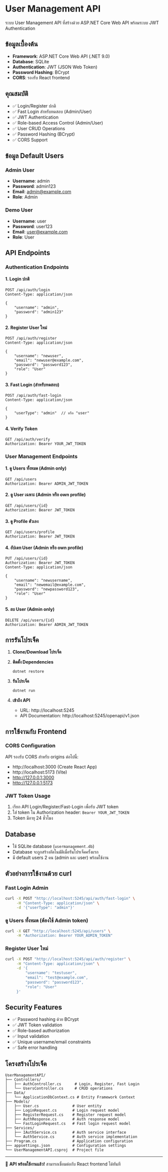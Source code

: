 # User Management API

ระบบ User Management API ที่สร้างด้วย ASP.NET Core Web API พร้อมระบบ JWT Authentication

## ข้อมูลเบื้องต้น

- **Framework**: ASP.NET Core Web API (.NET 9.0)
- **Database**: SQLite
- **Authentication**: JWT (JSON Web Token)
- **Password Hashing**: BCrypt
- **CORS**: รองรับ React frontend

## คุณสมบัติ

- ✅ Login/Register ปกติ
- ✅ Fast Login สำหรับทดสอบ (Admin/User)
- ✅ JWT Authentication
- ✅ Role-based Access Control (Admin/User)
- ✅ User CRUD Operations
- ✅ Password Hashing (BCrypt)
- ✅ CORS Support

## ข้อมูล Default Users

### Admin User
- **Username**: admin
- **Password**: admin123
- **Email**: admin@example.com
- **Role**: Admin

### Demo User
- **Username**: user
- **Password**: user123
- **Email**: user@example.com
- **Role**: User

## API Endpoints

### Authentication Endpoints

#### 1. Login ปกติ
```http
POST /api/auth/login
Content-Type: application/json

{
    "username": "admin",
    "password": "admin123"
}
```

#### 2. Register User ใหม่
```http
POST /api/auth/register
Content-Type: application/json

{
    "username": "newuser",
    "email": "newuser@example.com",
    "password": "password123",
    "role": "User"
}
```

#### 3. Fast Login (สำหรับทดสอบ)
```http
POST /api/auth/fast-login
Content-Type: application/json

{
    "userType": "admin"  // หรือ "user"
}
```

#### 4. Verify Token
```http
GET /api/auth/verify
Authorization: Bearer YOUR_JWT_TOKEN
```

### User Management Endpoints

#### 1. ดู Users ทั้งหมด (Admin only)
```http
GET /api/users
Authorization: Bearer ADMIN_JWT_TOKEN
```

#### 2. ดู User เฉพาะ (Admin หรือ own profile)
```http
GET /api/users/{id}
Authorization: Bearer JWT_TOKEN
```

#### 3. ดู Profile ตัวเอง
```http
GET /api/users/profile
Authorization: Bearer JWT_TOKEN
```

#### 4. อัปเดท User (Admin หรือ own profile)
```http
PUT /api/users/{id}
Authorization: Bearer JWT_TOKEN
Content-Type: application/json

{
    "username": "newusername",
    "email": "newemail@example.com",
    "password": "newpassword123",
    "role": "User"
}
```

#### 5. ลบ User (Admin only)
```http
DELETE /api/users/{id}
Authorization: Bearer ADMIN_JWT_TOKEN
```

## การรันโปรเจ็ค

1. **Clone/Download โปรเจ็ค**

2. **ติดตั้ง Dependencies**
   ```bash
   dotnet restore
   ```

3. **รันโปรเจ็ค**
   ```bash
   dotnet run
   ```

4. **เข้าถึง API**
   - URL: http://localhost:5245
   - API Documentation: http://localhost:5245/openapi/v1.json

## การใช้งานกับ Frontend

### CORS Configuration
API รองรับ CORS สำหรับ origins ต่อไปนี้:
- http://localhost:3000 (Create React App)
- http://localhost:5173 (Vite)
- http://127.0.0.1:3000
- http://127.0.0.1:5173

### JWT Token Usage
1. เรียก API Login/Register/Fast-Login เพื่อรับ JWT token
2. ใส่ token ใน Authorization header: `Bearer YOUR_JWT_TOKEN`
3. Token มีอายุ 24 ชั่วโมง

## Database

- ใช้ SQLite database (`usermanagement.db`)
- Database จะถูกสร้างอัตโนมัติเมื่อรันโปรเจ็คครั้งแรก
- มี default users 2 คน (admin และ user) พร้อมใช้งาน

## ตัวอย่างการใช้งานด้วย curl

### Fast Login Admin
```bash
curl -X POST "http://localhost:5245/api/auth/fast-login" \
     -H "Content-Type: application/json" \
     -d '{"userType": "admin"}'
```

### ดู Users ทั้งหมด (ต้องใช้ Admin token)
```bash
curl -X GET "http://localhost:5245/api/users" \
     -H "Authorization: Bearer YOUR_ADMIN_TOKEN"
```

### Register User ใหม่
```bash
curl -X POST "http://localhost:5245/api/auth/register" \
     -H "Content-Type: application/json" \
     -d '{
         "username": "testuser",
         "email": "test@example.com",
         "password": "password123",
         "role": "User"
     }'
```

## Security Features

- ✅ Password hashing ด้วย BCrypt
- ✅ JWT Token validation
- ✅ Role-based authorization
- ✅ Input validation
- ✅ Unique username/email constraints
- ✅ Safe error handling

## โครงสร้างโปรเจ็ค

```
UserManagementAPI/
├── Controllers/
│   ├── AuthController.cs      # Login, Register, Fast Login
│   └── UsersController.cs     # CRUD operations
├── Data/
│   └── ApplicationDbContext.cs # Entity Framework Context
├── Models/
│   ├── User.cs               # User entity
│   ├── LoginRequest.cs       # Login request model
│   ├── RegisterRequest.cs    # Register request model
│   ├── AuthResponse.cs       # Auth response model
│   └── FastLoginRequest.cs   # Fast login request model
├── Services/
│   ├── IAuthService.cs       # Auth service interface
│   └── AuthService.cs        # Auth service implementation
├── Program.cs                # Application configuration
├── appsettings.json          # Configuration settings
└── UserManagementAPI.csproj  # Project file
```

---

🎉 **API พร้อมใช้งานแล้ว!** สามารถเชื่อมต่อกับ React frontend ได้ทันที